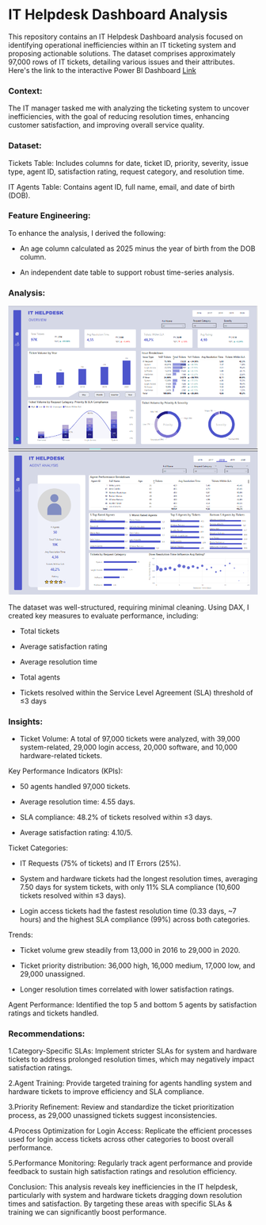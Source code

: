 # IT Helpdesk Dashboard Analysis

This repository contains an IT Helpdesk Dashboard analysis focused on identifying operational inefficiencies within an IT ticketing system and proposing actionable solutions. The dataset comprises approximately 97,000 rows of IT tickets, detailing various issues and their attributes. Here's the link to the interactive Power BI Dashboard [Link](https://app.powerbi.com/view?r=eyJrIjoiZThhZTkxZWUtOTA3ZC00YzhiLThiMTAtMDJmMzc5M2ZjOTFjIiwidCI6IjAzNWEyYzY4LTc2YjQtNGViYS1hMTVhLWNiYmNhOTY4NjhjZCJ9)

### Context:
The IT manager tasked me with analyzing the ticketing system to uncover inefficiencies, with the goal of reducing resolution times, enhancing customer satisfaction, and improving overall service quality.

### Dataset:  
Tickets Table: Includes columns for date, ticket ID, priority, severity, issue type, agent ID, satisfaction rating, request category, and resolution time.  

IT Agents Table: Contains agent ID, full name, email, and date of birth (DOB).

### Feature Engineering:
To enhance the analysis, I derived the following:  
- An age column calculated as 2025 minus the year of birth from the DOB column.  

- An independent date table to support robust time-series analysis.

### Analysis:

![Dashboard Overview](https://github.com/brenden-DS/IT-Helpdesk-Dashboard/blob/main/IT-ovw.PNG)
![Agent Analysis](https://github.com/brenden-DS/IT-Helpdesk-Dashboard/blob/main/IT-agent.PNG)

The dataset was well-structured, requiring minimal cleaning. Using DAX, I created key measures to evaluate performance, including:  
- Total tickets  

- Average satisfaction rating  

- Average resolution time  

- Total agents  

- Tickets resolved within the Service Level Agreement (SLA) threshold of ≤3 days

### Insights:  
- Ticket Volume: A total of 97,000 tickets were analyzed, with 39,000 system-related, 29,000 login access, 20,000 software, and 10,000 hardware-related tickets.  

Key Performance Indicators (KPIs):  
- 50 agents handled 97,000 tickets.  

- Average resolution time: 4.55 days.  

- SLA compliance: 48.2% of tickets resolved within ≤3 days.  

- Average satisfaction rating: 4.10/5.

Ticket Categories:  
- IT Requests (75% of tickets) and IT Errors (25%).  

- System and hardware tickets had the longest resolution times, averaging 7.50 days for system tickets, with only 11% SLA compliance (10,600 tickets resolved within ≤3 days).  

- Login access tickets had the fastest resolution time (0.33 days, ~7 hours) and the highest SLA compliance (99%) across both categories.

Trends:  
- Ticket volume grew steadily from 13,000 in 2016 to 29,000 in 2020.  

- Ticket priority distribution: 36,000 high, 16,000 medium, 17,000 low, and 29,000 unassigned.  

- Longer resolution times correlated with lower satisfaction ratings.

Agent Performance: Identified the top 5 and bottom 5 agents by satisfaction ratings and tickets handled.

### Recommendations:  
1.Category-Specific SLAs: Implement stricter SLAs for system and hardware tickets to address prolonged resolution times, which may negatively impact satisfaction ratings.  

2.Agent Training: Provide targeted training for agents handling system and hardware tickets to improve efficiency and SLA compliance.  

3.Priority Refinement: Review and standardize the ticket prioritization process, as 29,000 unassigned tickets suggest inconsistencies.  

4.Process Optimization for Login Access: Replicate the efficient processes used for login access tickets across other categories to boost overall performance.  

5.Performance Monitoring: Regularly track agent performance and provide feedback to sustain high satisfaction ratings and resolution efficiency.

Conclusion:
This analysis reveals key inefficiencies in the IT helpdesk, particularly with system and hardware tickets dragging down resolution times and satisfaction. By targeting these areas with specific SLAs & training we can significantly boost performance. 
